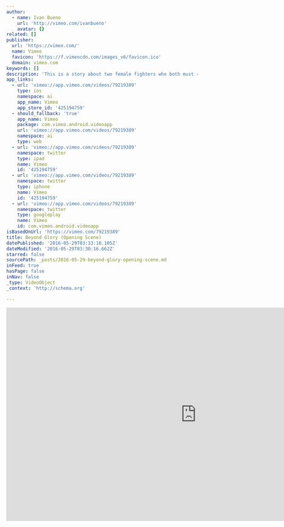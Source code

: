 ```yaml
---
author:
  - name: Ivan Bueno
    url: 'http://vimeo.com/ivanbueno'
    avatar: {}
related: []
publisher:
  url: 'https://vimeo.com/'
  name: Vimeo
  favicon: 'https://f.vimeocdn.com/images_v6/favicon.ico'
  domain: vimeo.com
keywords: []
description: 'This is a story about two female fighters who both must reconcile what they fight for in the ring, and outside it. Synopsis: Lucia, a newcomer in mixed martial arts, is on the verge of hitting it big after defeating the long time reigning champion, Megumi.'
app_links:
  - url: 'vimeo://app.vimeo.com/videos/79219389'
    type: ios
    namespace: ai
    app_name: Vimeo
    app_store_id: '425194759'
  - should_fallback: 'true'
    app_name: Vimeo
    package: com.vimeo.android.videoapp
    url: 'vimeo://app.vimeo.com/videos/79219389'
    namespace: ai
    type: web
  - url: 'vimeo://app.vimeo.com/videos/79219389'
    namespace: twitter
    type: ipad
    name: Vimeo
    id: '425194759'
  - url: 'vimeo://app.vimeo.com/videos/79219389'
    namespace: twitter
    type: iphone
    name: Vimeo
    id: '425194759'
  - url: 'vimeo://app.vimeo.com/videos/79219389'
    namespace: twitter
    type: googleplay
    name: Vimeo
    id: com.vimeo.android.videoapp
isBasedOnUrl: 'https://vimeo.com/79219389'
title: Beyond Glory (Opening Scene)
datePublished: '2016-05-29T03:33:18.105Z'
dateModified: '2016-05-29T03:30:16.662Z'
starred: false
sourcePath: _posts/2016-05-29-beyond-glory-opening-scene.md
inFeed: true
hasPage: false
inNav: false
_type: VideoObject
_context: 'http://schema.org'

---
```

<iframe src="https://cdn.embedly.com/widgets/media.html?src=https%3A%2F%2Fplayer.vimeo.com%2Fvideo%2F79219389&amp;url=https%3A%2F%2Fvimeo.com%2F79219389&amp;image=http%3A%2F%2Fi.vimeocdn.com%2Fvideo%2F454856047_1280.jpg&amp;key=b7d04c9b404c499eba89ee7072e1c4f7&amp;type=text%2Fhtml&amp;schema=vimeo" width="1000" height="563" scrolling="no" frameborder="0" allowfullscreen="" style=""></iframe>
